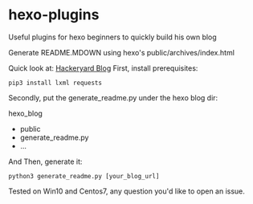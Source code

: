 # hexo-plugins
Useful plugins for hexo beginners to quickly build his own blog 

Generate README.MDOWN using hexo's public/archives/index.html

Quick look at: [Hackeryard Blog]("https://hackeryard.github.io")
First, install prerequisites:
```
pip3 install lxml requests
```
Secondly, put the generate_readme.py under the hexo blog dir:

hexo_blog
- public
- generate_readme.py
- ...

And Then, generate it:
```
python3 generate_readme.py [your_blog_url]
```

Tested on Win10 and Centos7, any question you'd like to open an issue.


